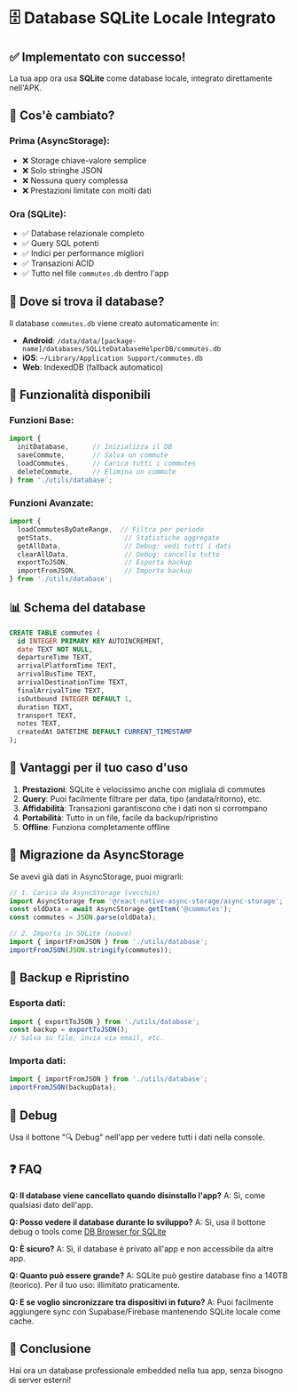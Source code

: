 # 🗄️ Database SQLite Locale Integrato

## ✅ Implementato con successo!

La tua app ora usa **SQLite** come database locale, integrato direttamente nell'APK.

## 🎯 Cos'è cambiato?

### Prima (AsyncStorage):
- ❌ Storage chiave-valore semplice
- ❌ Solo stringhe JSON
- ❌ Nessuna query complessa
- ❌ Prestazioni limitate con molti dati

### Ora (SQLite):
- ✅ Database relazionale completo
- ✅ Query SQL potenti
- ✅ Indici per performance migliori
- ✅ Transazioni ACID
- ✅ Tutto nel file `commutes.db` dentro l'app

## 📂 Dove si trova il database?

Il database `commutes.db` viene creato automaticamente in:
- **Android**: `/data/data/[package-name]/databases/SQLiteDatabaseHelperDB/commutes.db`
- **iOS**: `~/Library/Application Support/commutes.db`
- **Web**: IndexedDB (fallback automatico)

## 🔧 Funzionalità disponibili

### Funzioni Base:
```javascript
import { 
  initDatabase,      // Inizializza il DB
  saveCommute,       // Salva un commute
  loadCommutes,      // Carica tutti i commutes
  deleteCommute,     // Elimina un commute
} from './utils/database';
```

### Funzioni Avanzate:
```javascript
import { 
  loadCommutesByDateRange,  // Filtra per periodo
  getStats,                  // Statistiche aggregate
  getAllData,                // Debug: vedi tutti i dati
  clearAllData,              // Debug: cancella tutto
  exportToJSON,              // Esporta backup
  importFromJSON,            // Importa backup
} from './utils/database';
```

## 📊 Schema del database

```sql
CREATE TABLE commutes (
  id INTEGER PRIMARY KEY AUTOINCREMENT,
  date TEXT NOT NULL,
  departureTime TEXT,
  arrivalPlatformTime TEXT,
  arrivalBusTime TEXT,
  arrivalDestinationTime TEXT,
  finalArrivalTime TEXT,
  isOutbound INTEGER DEFAULT 1,
  duration TEXT,
  transport TEXT,
  notes TEXT,
  createdAt DATETIME DEFAULT CURRENT_TIMESTAMP
);
```

## 🚀 Vantaggi per il tuo caso d'uso

1. **Prestazioni**: SQLite è velocissimo anche con migliaia di commutes
2. **Query**: Puoi facilmente filtrare per data, tipo (andata/ritorno), etc.
3. **Affidabilità**: Transazioni garantiscono che i dati non si corrompano
4. **Portabilità**: Tutto in un file, facile da backup/ripristino
5. **Offline**: Funziona completamente offline

## 🔄 Migrazione da AsyncStorage

Se avevi già dati in AsyncStorage, puoi migrarli:

```javascript
// 1. Carica da AsyncStorage (vecchio)
import AsyncStorage from '@react-native-async-storage/async-storage';
const oldData = await AsyncStorage.getItem('@commutes');
const commutes = JSON.parse(oldData);

// 2. Importa in SQLite (nuovo)
import { importFromJSON } from './utils/database';
importFromJSON(JSON.stringify(commutes));
```

## 📱 Backup e Ripristino

### Esporta dati:
```javascript
import { exportToJSON } from './utils/database';
const backup = exportToJSON();
// Salva su file, invia via email, etc.
```

### Importa dati:
```javascript
import { importFromJSON } from './utils/database';
importFromJSON(backupData);
```

## 🐛 Debug

Usa il bottone "🔍 Debug" nell'app per vedere tutti i dati nella console.

## ❓ FAQ

**Q: Il database viene cancellato quando disinstallo l'app?**
A: Sì, come qualsiasi dato dell'app.

**Q: Posso vedere il database durante lo sviluppo?**
A: Sì, usa il bottone debug o tools come [DB Browser for SQLite](https://sqlitebrowser.org/)

**Q: È sicuro?**
A: Sì, il database è privato all'app e non accessibile da altre app.

**Q: Quanto può essere grande?**
A: SQLite può gestire database fino a 140TB (teorico). Per il tuo uso: illimitato praticamente.

**Q: E se voglio sincronizzare tra dispositivi in futuro?**
A: Puoi facilmente aggiungere sync con Supabase/Firebase mantenendo SQLite locale come cache.

## 🎉 Conclusione

Hai ora un database professionale embedded nella tua app, senza bisogno di server esterni!
